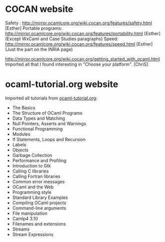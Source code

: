 COCAN website
=============
Safety : http://mirror.ocamlcore.org/wiki.cocan.org/features/safety.html [Esther]
Portable programs: http://mirror.ocamlcore.org/wiki.cocan.org/features/portability.html [Esther] (Except WxCaml and Case Studies paragraphs)
Speed: http://mirror.ocamlcore.org/wiki.cocan.org/features/speed.html [Esther] (Just the part on the INRIA page)

http://mirror.ocamlcore.org/wiki.cocan.org/getting_started_with_ocaml.html
Imported all that I found interesting in "Choose your platform". [ChriS]


ocaml-tutorial.org website
==========================

Imported all tutorials from
[ocaml-tutorial.org](http://mirror.ocamlcore.org/ocaml-tutorial.org/index.html):

* The Basics
* The Structure of OCaml Programs
* Data Types and Matching
* Null Pointers, Asserts and Warnings
* Functional Programming
* Modules
* If Statements, Loops and Recursion
* Labels
* Objects
* Garbage Collection
* Performance and Profiling
* Introduction to Gtk
* Calling C libraries
* Calling Fortran libraries
* Common error messages
* OCaml and the Web
* Programming style
* Standard Library Examples
* Compiling OCaml projects
* Command-line arguments
* File manipulation
* Camlp4 3.10
* Filenames and extensions
* Streams
* Stream Expressions

